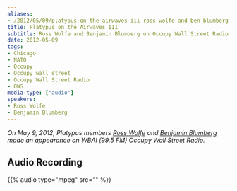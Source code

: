 ```yaml
---
aliases:
- /2012/05/09/platypus-on-the-airwaves-iii-ross-wolfe-and-ben-blumberg-on-occupy-wall-street-radio
title: Platypus on the Airwaves III
subtitle: Ross Wolfe and Benjamin Blumberg on Occupy Wall Street Radio
date: 2012-05-09
tags:
- Chicago
- NATO
- Occupy
- Occupy wall street
- Occupy Wall Street Radio
- OWS
media-type: ["audio"]
speakers:
- Ross Wolfe
- Benjamin Blumberg
---
```


_On May 9, 2012, Platypus members [Ross Wolfe](/speakers/ross-wolfe) and [Benjamin Blumberg](/speakers/ben-blumberg/) made an appearance on WBAI (99.5 FM) Occupy Wall Street Radio._


## Audio Recording

{{% audio type="mpeg" src="" %}}
